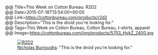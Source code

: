 @@ Title=This Week on Cotton Bureau: R2D2  
@@ Date=2015-07-18T13:54:00+00:00  
@@ Link=https://cottonbureau.com/products/r2d2  
@@ Description="This is the droid you're looking for."  
@@ Tags=This Week on Cotton Bureau, Cotton Bureau, t-shirts, apparel  
@@ Image=https://cottonbureau.com/img/products/5753_HykZ_2400.jpg  

<figure>
	<a class="nohover" href="https://cottonbureau.com/products/r2d2">
		<img src="https://cottonbureau.com/img/products/5753_HykZ_2400.jpg" alt="R2D2" />
	</a>
	<figcaption><a href="http://nicholasburroughs.com">Nicholas Burroughs</a>: "This is the droid you're looking for."</figcaption>
</figure>